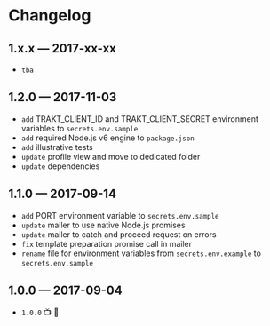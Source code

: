 # Changelog

## 1.x.x — 2017-xx-xx
- `tba`

## 1.2.0 — 2017-11-03
- `add` TRAKT_CLIENT_ID and TRAKT_CLIENT_SECRET environment variables to `secrets.env.sample`
- `add` required Node.js v6 engine to `package.json`
- `add` illustrative tests
- `update` profile view and move to dedicated folder
- `update` dependencies

## 1.1.0 — 2017-09-14
- `add` PORT environment variable to `secrets.env.sample`
- `update` mailer to use native Node.js promises
- `update` mailer to catch and proceed request on errors
- `fix` template preparation promise call in mailer
- `rename` file for environment variables from `secrets.env.example` to `secrets.env.sample`

## 1.0.0 — 2017-09-04
- `1.0.0` 📺 🤘
